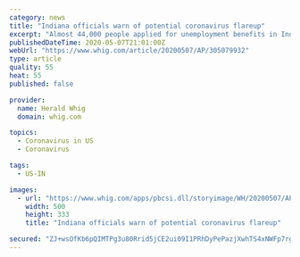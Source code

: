 ```yaml
---
category: news
title: "Indiana officials warn of potential coronavirus flareup"
excerpt: "Almost 44,000 people applied for unemployment benefits in Indiana last week from business shutdowns caused by the coronavirus outbreak"
publishedDateTime: 2020-05-07T21:01:00Z
webUrl: "https://www.whig.com/article/20200507/AP/305079932"
type: article
quality: 55
heat: 55
published: false

provider:
  name: Herald Whig
  domain: whig.com

topics:
  - Coronavirus in US
  - Coronavirus

tags:
  - US-IN

images:
  - url: "https://www.whig.com/apps/pbcsi.dll/storyimage/WH/20200507/AP/305079932/AR/0/AR-305079932.jpg&MaxW=500"
    width: 500
    height: 333
    title: "Indiana officials warn of potential coronavirus flareup"

secured: "ZJ+wsOfKb6pQIMTPg3u80Rrid5jCE2ui09I1PRhDyPePazjXwhTS4xNWFp7rgCyEgEwlDbrYBSQTZC9PIkd2Lh+lttVFrLbRtv7g8nkx25Qxn4jkwIAlT1YieLTxPtfiv8gO3iyI3Y3xrhnjjxnlw+J2uv4Uv1Cul6/ObyTP0IKvIPWQC6XzntTqvznb6YbwedDURJWXfGNFqXpkV1QrFQwro512b4cYpkrBWOmxRZHo4SZXRynUK/FV2g3WM1wDY4jDD2XRIvWHA+vLjCbr+FEl4xw5q4/dGJQ8wa2ZuL1FytraBbkOByjha+7XV2xwdeA4sks5JCHWAFuhNwBplBsqjwPH/0w1MEZ+FcV8DIRL7dhulwHLmQWS6fajiTXjQ7Yk9wyCecdQdXzOSyxNcDR+FjHXVhW9kHDptgZIOi5IN2NTZ1idP3QqaR0D+WT83K8g+dlnTKNBD5JjN+bHWi3n4jMHY5OQv4j72rAOhLc=;7uo9bCWj/guzi4p0xzKQ/Q=="
---
```


